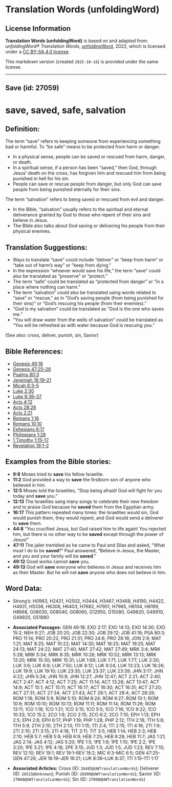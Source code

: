 # Translation Words (unfoldingWord)

## License Information

**Translation Words (unfoldingWord)** is based on and adapted from: _unfoldingWord® Translation Words_, [unfoldingWord](https://unfoldingword.org/utw), 2022, which is licensed under a [CC BY-SA 4.0 license](https://creativecommons.org/licenses/by-sa/4.0/legalcode.en).

This markdown version (created `2025-10-16`) is provided under the same license.



--------------------------------

## Save (id: 27059)

save, saved, safe, salvation
============================

Definition:
-----------

The term “save” refers to keeping someone from experiencing something bad or harmful. To “be safe” means to be protected from harm or danger.

* In a physical sense, people can be saved or rescued from harm, danger, or death.
* In a spiritual sense, if a person has been “saved,” then God, through Jesus’ death on the cross, has forgiven him and rescued him from being punished in hell for his sin.
* People can save or rescue people from danger, but only God can save people from being punished eternally for their sins.

The term “salvation” refers to being saved or rescued from evil and danger.

* In the Bible, “salvation” usually refers to the spiritual and eternal deliverance granted by God to those who repent of their sins and believe in Jesus.
* The Bible also talks about God saving or delivering his people from their physical enemies.

Translation Suggestions:
------------------------

* Ways to translate “save” could include “deliver” or “keep from harm” or “take out of harm’s way” or “keep from dying.”
* In the expression “whoever would save his life,” the term “save” could also be translated as “preserve” or “protect.”
* The term “safe” could be translated as “protected from danger” or “in a place where nothing can harm.”
* The term “salvation” could also be translated using words related to “save” or “rescue,” as in “God’s saving people (from being punished for their sins)” or “God’s rescuing his people (from their enemies).”
* “God is my salvation” could be translated as “God is the one who saves me.”
* “You will draw water from the wells of salvation” could be translated as “You will be refreshed as with water because God is rescuing you.”

(See also: cross, deliver, punish, sin, Savior)

Bible References:
-----------------

* [Genesis 49:18](https://ref.ly/Gen49:18)
* [Genesis 47:25–26](https://ref.ly/Gen47:25-Gen47:26)
* [Psalms 80:3](https://ref.ly/Ps80:3)
* [Jeremiah 16:19–21](https://ref.ly/Jer16:19-Jer16:21)
* [Micah 6:3–5](https://ref.ly/Mic6:3-Mic6:5)
* [Luke 2:30](https://ref.ly/Luke2:30)
* [Luke 8:36–37](https://ref.ly/Luke8:36-Luke8:37)
* [Acts 4:12](https://ref.ly/Acts4:12)
* [Acts 28:28](https://ref.ly/Acts28:28)
* [Acts 2:21](https://ref.ly/Acts2:21)
* [Romans 1:16](https://ref.ly/Rom1:16)
* [Romans 10:10](https://ref.ly/Rom10:10)
* [Ephesians 6:17](https://ref.ly/Eph6:17)
* [Philippians 1:28](https://ref.ly/Phil1:28)
* [1 Timothy 1:15–17](https://ref.ly/1Tim1:15-1Tim1:17)
* [Revelation 19:1–2](https://ref.ly/Rev19:1-Rev19:2)

Examples from the Bible stories:
--------------------------------

* **9:8** Moses tried to **save** his fellow Israelite.
* **11:2** God provided a way to **save** the firstborn son of anyone who believed in him.
* **12:5** Moses told the Israelites, “Stop being afraid! God will fight for you today and **save** you.”
* **12:13** The Israelites sang many songs to celebrate their new freedom and to praise God because he **saved** them from the Egyptian army.
* **16:17** This pattern repeated many times: the Israelites would sin, God would punish them, they would repent, and God would send a deliverer to **save** them.
* **44:8** “You crucified Jesus, but God raised him to life again! You rejected him, but there is no other way to be **saved** except through the power of Jesus!”
* **47:11** The jailer trembled as he came to Paul and Silas and asked, “What must I do to be **saved**?” Paul answered, “Believe in Jesus, the Master, and you and your family will be **saved**.”
* **49:12** Good works cannot **save** you.
* **49:13** God will **save** everyone who believes in Jesus and receives him as their Master. But he will not **save** anyone who does not believe in him.

Word Data:
----------

* Strong’s: H0983, H2421, H2502, H3444, H3467, H3468, H4190, H4422, H4931, H5338, H6308, H6403, H7682, H7951, H7965, H8104, H8199, H8668, G08030, G08040, G08060, G12950, G15080, G49820, G49910, G49920, G51980

* **Associated Passages:** GEN 49:18; EXO 2:17; EXO 14:13; EXO 14:30; EXO 15:2; NEH 9:27; JOB 20:20; JOB 22:30; JOB 29:12; JOB 41:19; PSA 80:3; PRO 11:14; PRO 20:22; PRO 21:31; PRO 24:6; PRO 28:18; JON 2:9; MAT 1:21; MAT 8:25; MAT 10:22; MAT 14:30; MAT 16:25; MAT 19:25; MAT 24:13; MAT 24:22; MAT 27:40; MAT 27:42; MAT 27:49; MRK 3:4; MRK 5:28; MRK 5:34; MRK 8:35; MRK 10:26; MRK 10:52; MRK 13:13; MRK 13:20; MRK 15:30; MRK 15:31; LUK 1:69; LUK 1:71; LUK 1:77; LUK 2:30; LUK 3:6; LUK 6:9; LUK 7:50; LUK 8:12; LUK 9:24; LUK 13:23; LUK 18:26; LUK 19:9; LUK 19:10; LUK 23:35; LUK 23:37; LUK 23:39; JHN 3:17; JHN 4:22; JHN 5:34; JHN 10:9; JHN 12:27; JHN 12:47; ACT 2:21; ACT 2:40; ACT 2:47; ACT 4:12; ACT 7:25; ACT 11:14; ACT 13:26; ACT 13:47; ACT 14:9; ACT 15:1; ACT 15:11; ACT 16:17; ACT 16:30; ACT 16:31; ACT 27:20; ACT 27:31; ACT 27:34; ACT 27:43; ACT 28:1; ACT 28:4; ACT 28:28; ROM 1:16; ROM 5:9; ROM 5:10; ROM 8:24; ROM 9:27; ROM 10:1; ROM 10:9; ROM 10:10; ROM 10:13; ROM 11:11; ROM 11:14; ROM 11:26; ROM 13:11; 1CO 1:18; 1CO 1:21; 1CO 3:15; 1CO 5:5; 1CO 7:16; 1CO 9:22; 1CO 10:33; 1CO 15:2; 2CO 1:6; 2CO 2:15; 2CO 6:2; 2CO 7:10; EPH 1:13; EPH 2:5; EPH 2:8; EPH 6:17; PHP 1:19; PHP 1:28; PHP 2:12; 1TH 2:16; 1TH 5:8; 1TH 5:9; 2TH 2:10; 2TH 2:13; 1TI 1:15; 1TI 2:4; 1TI 2:15; 1TI 4:16; 2TI 1:9; 2TI 2:10; 2TI 3:15; 2TI 4:18; TIT 2:11; TIT 3:5; HEB 1:14; HEB 2:3; HEB 2:10; HEB 5:7; HEB 5:9; HEB 6:9; HEB 7:25; HEB 9:28; HEB 11:7; JAS 1:21; JAS 2:14; JAS 4:12; JAS 5:20; 1PE 1:5; 1PE 1:9; 1PE 1:10; 1PE 2:2; 1PE 3:20; 1PE 3:21; 1PE 4:18; 2PE 3:15; JUD 1:3; JUD 1:5; JUD 1:23; REV 7:10; REV 12:10; REV 19:1; REV 19:1–REV 19:2; MIC 6:3–MIC 6:5; GEN 47:25–GEN 47:26; JER 16:19–JER 16:21; LUK 8:36–LUK 8:37; 1TI 1:15–1TI 1:17
* **Associated Articles:** Cross (ID: `26485@UWTranslationWords`); Deliverer (ID: `26515@Unknown`); Punish (ID: `26999@UWTranslationWords`); Savior (ID: `27060@UWTranslationWords`); Sin (ID: `27098@UWTranslationWords`)

